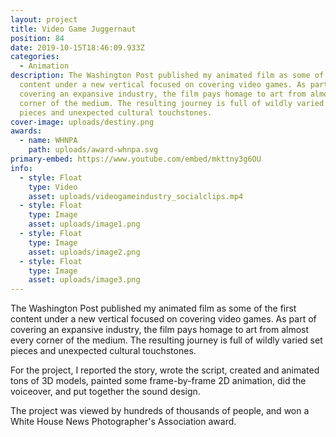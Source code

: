 ```yaml
---
layout: project
title: Video Game Juggernaut
position: 84
date: 2019-10-15T18:46:09.933Z
categories:
  - Animation
description: The Washington Post published my animated film as some of the first
  content under a new vertical focused on covering video games. As part of
  covering an expansive industry, the film pays homage to art from almost every
  corner of the medium. The resulting journey is full of wildly varied set
  pieces and unexpected cultural touchstones.
cover-image: uploads/destiny.png
awards:
  - name: WHNPA
    path: uploads/award-whnpa.svg
primary-embed: https://www.youtube.com/embed/mkttny3g6OU
info:
  - style: Float
    type: Video
    asset: uploads/videogameindustry_socialclips.mp4
  - style: Float
    type: Image
    asset: uploads/image1.png
  - style: Float
    type: Image
    asset: uploads/image2.png
  - style: Float
    type: Image
    asset: uploads/image3.png
---
```

The Washington Post published my animated film as some of the first content under a new vertical focused on covering video games. As part of covering an expansive industry, the film pays homage to art from almost every corner of the medium. The resulting journey is full of wildly varied set pieces and unexpected cultural touchstones.

For the project, I reported the story, wrote the script, created and animated tons of 3D models, painted some frame-by-frame 2D animation, did the voiceover, and put together the sound design.

The project was viewed by hundreds of thousands of people, and won a White House News Photographer's Association award.